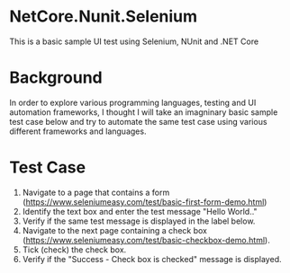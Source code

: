 # NetCore.Nunit.Selenium
This is a basic sample UI test using Selenium, NUnit and .NET Core

# Background
In order to explore various programming languages, testing and UI automation frameworks, I thought I will take an imagninary basic sample test case below and try to automate the same test case using various different frameworks and languages.

# Test Case
1. Navigate to a page that contains a form (https://www.seleniumeasy.com/test/basic-first-form-demo.html)
2. Identify the text box and enter the test message "Hello World.."
3. Verify if the same test message is displayed in the label below.
4. Navigate to the next page containing a check box (https://www.seleniumeasy.com/test/basic-checkbox-demo.html).
5. Tick (check) the check box.
6. Verify if the "Success - Check box is checked" message is displayed.
